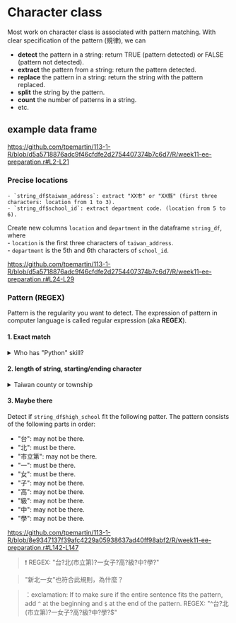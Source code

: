 # Character class

Most work on character class is associated with pattern matching. With clear specification of the pattern (規律), we can 

  - **detect** the pattern in a string: return TRUE (pattern detected) or FALSE (pattern not detected).  
  - **extract** the pattern from a string: return the pattern detected.  
  - **replace** the pattern in a string: return the string with the pattern replaced.  
  - **split** the string by the pattern.  
  - **count** the number of patterns in a string.  
  - etc. 

## example data frame


<https://github.com/tpemartin/113-1-R/blob/d5a5718876adc9f46cfdfe2d2754407374b7c6d7/R/week11-ee-preparation.r#L2-L21>

### Precise locations

    - `string_df$taiwan_address`: extract "XX市" or "XX縣" (first three characters: location from 1 to 3).  
    - `string_df$school_id`: extract department code. (location from 5 to 6).  

Create new columns `location` and `department` in the dataframe `string_df`, where  
    - `location` is the first three characters of `taiwan_address`.  
    - `department` is the 5th and 6th characters of `school_id`.  

<https://github.com/tpemartin/113-1-R/blob/d5a5718876adc9f46cfdfe2d2754407374b7c6d7/R/week11-ee-preparation.r#L24-L29>

### Pattern (REGEX)

Pattern is the regularity you want to detect. The expression of pattern in computer language is called regular expression (aka **REGEX**).

#### 1. Exact match

<details>
<summary>Who has "Python" skill? </summary>
  
<https://github.com/tpemartin/113-1-R/blob/cb43c371e7faf08fe36dccff5bd6820a29881d0d/R/week11-ee-preparation.r#L38-L41>


> :exclamation: REGEX: "Python"

</details>


#### 2. length of string, starting/ending character

<details>
<summary>Taiwan county or township</summary>
  
  - the length of the string is three to five characters including an ending character.  
  - ending character is one of "鄉", "鎮", "區", "里".

> Extract the string from `string_df$taiwan_address` that fits the following pattern: it has three to five traditional Chinese characters of which the ending character is one of "鄉", "鎮", "區", or "里".

> :exclamation: REGEX: `"[\u4e00-\u9fff]{2,4}(鄉|鎮|區|里)"`

Extract the string from `string_df$taiwan_address` that fits the following pattern: 
 - the length of the string is three to five characters including an ending character.  
  - ending character is one of "鄉", "鎮", "區", "里".


<https://github.com/tpemartin/113-1-R/blob/99e8e7b5b717db711a1f877d868e4f3c5fcf8afd/R/week11-ee-preparation.r#L60-L67>

  - :exclamation: Trim off unwanted characters to shorten the sentence can enhance precision.

> Remove the first three characters of `string_df$taiwan_address`. The string after removal is `trimmed_taiwan_address`. Then extract the string from `trimmed_taiwan_address` that fits the following pattern: it has three to five traditional Chinese characters of which the ending character is one of "鄉", "鎮", "區", or "里".

<https://github.com/tpemartin/113-1-R/blob/99e8e7b5b717db711a1f877d868e4f3c5fcf8afd/R/week11-ee-preparation.r#L69-L77>

</details>

#### 3. Maybe there

Detect if `string_df$high_school` fit the following patter. 
The pattern consists of the following parts in order:  
  - "台": may not be there.
  - "北": must be there.
  - "市立第": may not be there.
  - "一": must be there. 
  - "女": must be there.  
  - "子": may not be there. 
  - "高": may not be there. 
  - "級": may not be there.   
  - "中": may not be there. 
  - "學": may not be there. 

<https://github.com/tpemartin/113-1-R/blob/8e9347137f39afc4229a05938637ad40ff98abf2/R/week11-ee-preparation.r#L142-L147>

> :exclamation: REGEX: "台?北(市立第)?一女子?高?級?中?學?"

> "新北一女"也符合此規則，為什麼？

> ：exclamation: If to make sure if the entire sentence fits the pattern, add `^` at the beginning and `$` at the end of the pattern. 
> REGEX: "^台?北(市立第)?一女子?高?級?中?學?$"

